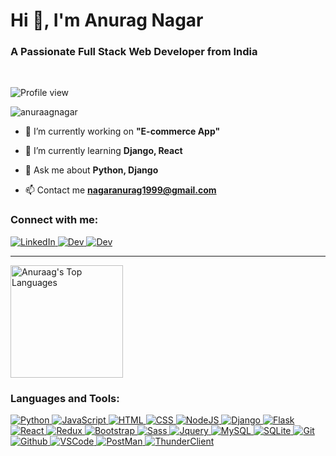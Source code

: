 <h1 align="left">Hi 👋, I'm Anurag Nagar</h1>
<h3 align="left">A Passionate Full Stack Web Developer from India</h3>

<br/>
<p align="left">
  <img alt="Profile view" src="https://komarev.com/ghpvc/?username=anuraagnagar&label=PROFILE+VIEWS&style=for-the-badge&color=d48e24">
</p>

<p align="left"><img src="https://github-profile-trophy.vercel.app/?username=anuraagnagar&theme=juicyfresh&no-bg=true&no-frame=false&border=transparent" alt="anuraagnagar" /> </p>

- 🔭 I’m currently working on **"E-commerce App"**

- 🌱 I’m currently learning **Django, React**

- 💬 Ask me about **Python, Django**

- 📫 Contact me **nagaranurag1999@gmail.com**

<h3 align="left">Connect with me:</h3>

<a href="">
    <img src="https://skillicons.dev/icons?i=linkedin" alt="LinkedIn" />
</a>
<a href="https://stackoverflow.com/users/22607231/anurag-nagar">
    <img src="https://skillicons.dev/icons?i=stackoverflow" alt="Dev" />
</a>
<a href="https://dev.to/anurag_nagar">
    <img src="https://skillicons.dev/icons?i=devto" alt="Dev" />
</a>
<hr/>

  <a href="https://github.com/anuraagnagar/anuraagnagar">
      <img height="180px" align="center" alt="Anuraag's Top Languages" src="https://github-readme-stats.vercel.app/api/top-langs/?username=anuraagnagar&langs_count=8&layout=compact&theme=default&hide_border=false&border_color=30363D&bg_color=0D1117&text_bold=false&title_color=D48E24&icon_color=D48E24&hide=Jupyter%20Notebook"/>
  </a>
</div>
<br/>


<h3 align="left">Languages and Tools:</h3>

<a href="https://www.python.org">
    <img src="https://skillicons.dev/icons?i=python" alt="Python"  />
</a>
<a href="https://www.javascript.info">
    <img src="https://skillicons.dev/icons?i=js" alt="JavaScript"  />
</a>
<a href="https://www.html.com">
    <img src="https://skillicons.dev/icons?i=html" alt="HTML"  />
</a>
<a href="https://www.w3schools.com/css/">
    <img src="https://skillicons.dev/icons?i=css" alt="CSS"  />
</a>
<a href="https://www.nodejs.org/en/">
    <img src="https://skillicons.dev/icons?i=nodejs" alt="NodeJS"  />
</a>
<a href="https://docs.djangoproject.com/en/4.2">
    <img src="https://skillicons.dev/icons?i=django" alt="Django"  />
</a>
<a href="https://flask.palletsprojects.com">
    <img src="https://skillicons.dev/icons?i=flask" alt="Flask"  />
</a>
<a href="https://www.react.dev">
    <img src="https://skillicons.dev/icons?i=react" alt="React"  />
</a>
<a href="https://www.redux.js.org">
    <img src="https://skillicons.dev/icons?i=redux" alt="Redux"  />
</a>
<a href="https://www.getbootstrap.com">
    <img src="https://skillicons.dev/icons?i=bootstrap" alt="Bootstrap"  />
</a>
<a href="https://www.sass-lang.com">
    <img src="https://skillicons.dev/icons?i=sass" alt="Sass"  />
</a>
<a href="https://www.jquery.com">
    <img src="https://skillicons.dev/icons?i=jquery" alt="Jquery"  />
</a>
<a href="https://www.mysql.com">
    <img src="https://skillicons.dev/icons?i=mysql" alt="MySQL"  />
</a>
<a href="https://www.sqlite.org">
    <img src="https://skillicons.dev/icons?i=sqlite" alt="SQLite"  />
</a>
<a href="https://www.git-scm.com">
    <img src="https://skillicons.dev/icons?i=git" alt="Git"  />
</a>
<a href="https://www.github.com">
    <img src="https://skillicons.dev/icons?i=github" alt="Github"  />
</a>
<a href="https://code.visualstudio.com">
    <img src="https://skillicons.dev/icons?i=vscode" alt="VSCode"  />
</a>
<a href="https://www.postman.com">
    <img src="https://skillicons.dev/icons?i=postman" alt="PostMan"  />
</a>
<a href="https://www.thunderclient.com">
    <img src="https://skillicons.dev/icons?i=thunderclient" alt="ThunderClient"  />
</a>

